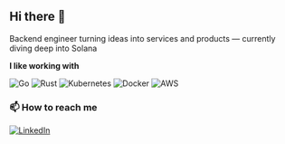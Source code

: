 ## Hi there 👋

Backend engineer turning ideas into services and products — currently diving deep into Solana

**I like working with**

<div display="flex">
  <img src="https://img.shields.io/badge/go-%2300ADD8.svg?style=for-the-badge&logo=go&logoColor=white" alt="Go"/>
  <img src="https://img.shields.io/badge/rust-F74C01?style=for-the-badge&logo=rust&logoColor=white" alt="Rust"/>
  <img src="https://img.shields.io/badge/kubernetes-326CE5.svg?style=for-the-badge&logo=kubernetes&logoColor=white" alt="Kubernetes"/>
  <img src="https://img.shields.io/badge/docker-2496ED.svg?style=for-the-badge&logo=docker&logoColor=white" alt="Docker"/>
  <img src="https://img.shields.io/badge/aws-FF9900.svg?style=for-the-badge&logo=amazonaws&logoColor=white" alt="AWS"/>
</div>

### 📫 How to reach me
<div display="flex">
  <a href="https://www.linkedin.com/in/taedong-ted-kim/">
    <img src="https://img.shields.io/badge/linkedin-%230077B5.svg?style=for-the-badge&logo=linkedin&logoColor=white" alt="LinkedIn"/>
  </a>
</div>
